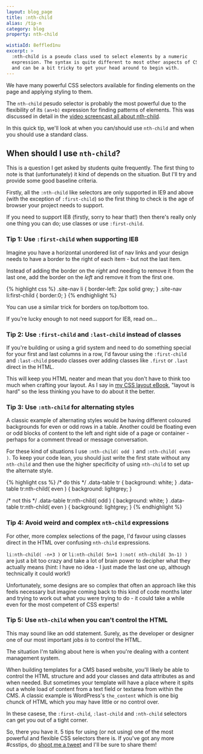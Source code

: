 ```yaml
---
layout: blog_page
title: :nth-child
alias: /tip-n
category: blog
property: nth-child

wistiaId: 8effled1nu
excerpt: >
  :nth-child is a pseudo class used to select elements by a numeric
  expression. The syntax is quite different to most other aspects of CSS
  and can be a bit tricky to get your head around to begin with.
---
```


We have many powerful CSS selectors available for finding elements on
the page and applying styling to them.

The `nth-child` pesudo selector is probably the most powerful due to the
flexibility of its `(an+b)` expression for finding patterns of elements.
This was discussed in detail in the [video screencast all about
nth-child](http://www.atoz.css.com/n). 

In this quick tip, we'll look at when you can/should use `nth-child` and
when you should use a standard class.

## When should I use `nth-child`?

This is a question I get asked by students quite frequently. The first
thing to note is that (unfortunately) it kind of depends on the
situation. But I'll try and provide some good baseline criteria.

Firstly, all the `:nth-child` like selectors are only supported in IE9
and above (with the exception of `:first-child`) so the first thing to
check is the age of browser your project needs to support.

If you need to support IE8 (firstly, sorry to hear that!) then there's
really only one thing you can do; use classes or use `:first-child`.

### Tip 1: Use `:first-child` when supporting&nbsp;IE8

Imagine you have a horizontal unordered list of nav links and your
design needs to have a border to the right of each item - but not the
last item.

Instead of adding the border on the *right* and needing to remove it
from the last one, add the border on the *left* and remove it from the
first one.

{% highlight css %}
.site-nav li {
	border-left: 2px solid grey;
}
.site-nav li:first-child {
	border:0;
}
{% endhighlight %}

You can use a similar trick for borders on top/bottom too.

If you're lucky enough to not need support for IE8, read on... 

### Tip 2: Use `:first-child` and `:last-child` instead of&nbsp;classes

If you're building or using a grid system and need to do something
special for your first and last columns in a row, I'd favour using the
`:first-child` and `:last-child` pseudo classes over adding classes like
`.first` or `.last` direct in the HTML.

This will keep you HTML neater and mean that you don't have to think too
much when crafting your layout. As I say in [my CSS layout
eBook](http://www.atozcss.com/books), "layout is hard" so the less
thinking you have to do about it the better.

### Tip 3: Use `:nth-child` for alternating&nbsp;styles

A classic example of alternating styles would be having different coloured
backgrounds for even or odd rows in a table. Another could be floating
even or odd blocks of content to the left and right side of a page or
container - perhaps for a comment thread or message conversation.

For these kind of situations I use `:nth-child( odd )` and `:nth-child(
even )`. To keep your code lean, you should just write the first state
without any `nth-child` and then use the higher specificity of using
`nth-child` to set up the alternate style.

{% highlight css %}
/* do this */
.data-table tr {
	background: white;
}
.data-table tr:nth-child( even ) {
	background: lightgrey;
}

/* not this */
.data-table tr:nth-child( odd ) {
	background: white;
}
.data-table tr:nth-child( even ) {
	background: lightgrey;
}
{% endhighlight %}

### Tip 4: Avoid weird and complex `nth-child`&nbsp;expressions

For other, more complex selections of the page, I'd favour using classes
direct in the HTML over confusing `nth-child` expressions.

`li:nth-child( -n+3 )` or `li:nth-child( 5n+1 ):not( nth-child( 3n-1) )`
are just a bit too crazy and take a lot of brain power to decipher what
they actually means (hint: I have no idea - I just made the last one up,
although technically it could work!)

Unfortunately, some designs are so complex that often an approach like
this feels necessary but imagine coming back to this kind of code months
later and trying to work out what you were trying to do - it could take
a while even for the most competent of CSS experts!

### Tip 5: Use `nth-child` when you can't control the&nbsp;HTML

This may sound like an odd statement. Surely, as the developer or
designer one of our most important jobs *is* to control the HTML.

The situation I'm talking about here is when you're dealing with
a content management system. 

When building templates for a CMS based website, you'll likely be able
to control the HTML structure and add your classes and data attributes
as and when needed. But sometimes your template will have a place where
it spits out a whole load of content from a text field or textarea from
within the CMS. A classic example is WordPress's `the_content` which is
one big chunck of HTML which you may have little or no control over.

In these casese, the `:first-child`, `:last-child` and `:nth-child`
selectors can get you out of a tight corner.

So, there you have it. 5 tips for using (or not using) one of the most
powerful and flexible CSS selectors there is. If you've got any more
#csstips, do [shoot me a tweet](http://www.twitter.com/atozcss) and I'll
be sure to share them!
